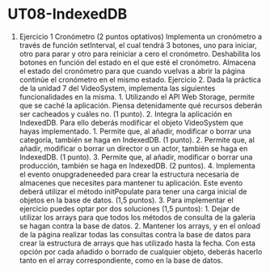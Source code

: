 # UT08-IndexedDB
1. Ejercicio 1 Cronómetro (2 puntos optativos) Implementa un cronómetro a través de función setInterval, el cual tendrá 3 botones, uno para iniciar, otro para parar y otro para reiniciar a cero el cronómetro. Deshabilita los botones en función del estado en el que esté el cronómetro. Almacena el estado del cronómetro para que cuando vuelvas a abrir la página continúe el cronómetro en el mismo estado. Ejercicio 2. Dada la práctica de la unidad 7 del VideoSystem, implementa las siguientes funcionalidades en la misma. 1. Utilizando el API Web Storage, permite que se caché la aplicación. Piensa detenidamente qué recursos deberán ser cacheados y cuáles no. (1 punto). 2. Integra la aplicación en IndexedDB. Para ello deberás modificar el objeto VideoSystem que hayas implementado. 1. Permite que, al añadir, modificar o borrar una categoría, también se haga en IndexedDB. (1 punto). 2. Permite que, al añadir, modificar o borrar un director o un actor, también se haga en IndexedDB. (1 punto). 3. Permite que, al añadir, modificar o borrar una producción, también se haga en IndexedDB. (2 puntos). 4. Implementa el evento onupgradeneeded para crear la estructura necesaria de almacenes que necesites para mantener tu aplicación. Este evento deberá utilizar el método initPopulate para tener una carga inicial de objetos en la base de datos. (1,5 puntos). 3. Para implementar el ejercicio puedes optar por dos soluciones (1,5 puntos): 1. Dejar de utilizar los arrays para que todos los métodos de consulta de la galería se hagan contra la base de datos. 2. Mantener los arrays, y en el onload de la página realizar todas las consultas contra la base de datos para crear la estructura de arrays que has utilizado hasta la fecha. Con esta opción por cada añadido o borrado de cualquier objeto, deberás hacerlo tanto en el array correspondiente, como en la base de datos.
